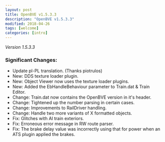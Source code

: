 ```yaml
---
layout: post
title: OpenBVE v1.5.3.3
description: "OpenBVE v1.5.3.3"
modified: 2018-04-26
tags: [welcome]
categories: [intro]
---
```


*Version 1.5.3.3*

### Significant Changes:
* Update pl-PL translation. (Thanks piotrulos)
* New: DDS texture loader plugin.
* New: Object Viewer now uses the texture loader plugins.
* New: Added the EbHandleBehaviour parameter to Train.dat & Train Editor.
* Change: Train.dat now contains the OpenBVE version in it's header.
* Change: Tightened up the number parsing in certain cases. 
* Change: Improvements to RailDriver handling.
* Change: Handle two more variants of X formatted objects.
* Fix: Glitches with AI train exteriors.
* Fix: Erroneous error message in RW route parser.
* Fix: The brake delay value was incorrectly using that for power when an ATS plugin applied the brakes.